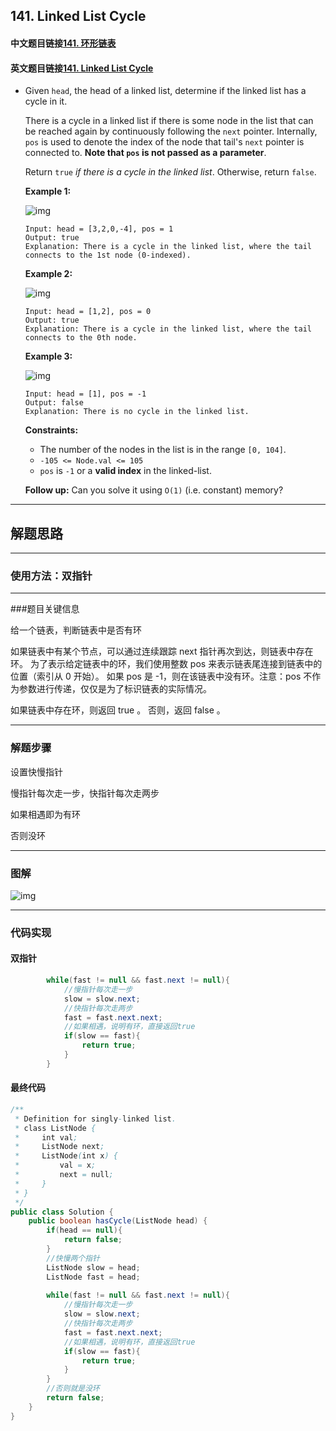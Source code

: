 ## 141. Linked List Cycle

#### 中文题目链接[141. 环形链表](https://leetcode-cn.com/problems/linked-list-cycle/)

#### 英文题目链接[141. Linked List Cycle](https://leetcode.com/problems/linked-list-cycle/)

- Given `head`, the head of a linked list, determine if the linked list has a cycle in it.

  There is a cycle in a linked list if there is some node in the list that can be reached again by continuously following the `next` pointer. Internally, `pos` is used to denote the index of the node that tail's `next` pointer is connected to. **Note that `pos` is not passed as a parameter**.

  Return `true` *if there is a cycle in the linked list*. Otherwise, return `false`.

   

  **Example 1:**

  ![img](https://tva1.sinaimg.cn/large/008i3skNgy1grjpu8rb1oj60er04r0sr02.jpg)

  ```
  Input: head = [3,2,0,-4], pos = 1
  Output: true
  Explanation: There is a cycle in the linked list, where the tail connects to the 1st node (0-indexed).
  ```

  **Example 2:**

  ![img](https://tva1.sinaimg.cn/large/008i3skNgy1grjpu9migwj305l02xglg.jpg)

  ```
  Input: head = [1,2], pos = 0
  Output: true
  Explanation: There is a cycle in the linked list, where the tail connects to the 0th node.
  ```

  **Example 3:**

  ![img](https://tva1.sinaimg.cn/large/008i3skNgy1grjpuakskuj301t01twe9.jpg)

  ```
  Input: head = [1], pos = -1
  Output: false
  Explanation: There is no cycle in the linked list.
  ```

   

  **Constraints:**

  - The number of the nodes in the list is in the range `[0, 104]`.
  - `-105 <= Node.val <= 105`
  - `pos` is `-1` or a **valid index** in the linked-list.

   

  **Follow up:** Can you solve it using `O(1)` (i.e. constant) memory?

---

## 解题思路

---

### 使用方法：双指针

---

###题目关键信息

给一个链表，判断链表中是否有环

如果链表中有某个节点，可以通过连续跟踪 next 指针再次到达，则链表中存在环。 为了表示给定链表中的环，我们使用整数 pos 来表示链表尾连接到链表中的位置（索引从 0 开始）。 如果 pos 是 -1，则在该链表中没有环。注意：pos 不作为参数进行传递，仅仅是为了标识链表的实际情况。

如果链表中存在环，则返回 true 。 否则，返回 false 。

---

### 解题步骤

设置快慢指针

慢指针每次走一步，快指针每次走两步

如果相遇即为有环

否则没环

---

### 图解

![img](https://tva1.sinaimg.cn/large/008i3skNgy1grjqfwk2bsj30uo0j0q3q.jpg)

---

### 代码实现

#### 双指针

```java
        while(fast != null && fast.next != null){
            //慢指针每次走一步
            slow = slow.next;
            //快指针每次走两步
            fast = fast.next.next;
            //如果相遇，说明有环，直接返回true
            if(slow == fast){
                return true;
            }
        }
```

#### 最终代码

```java
/**
 * Definition for singly-linked list.
 * class ListNode {
 *     int val;
 *     ListNode next;
 *     ListNode(int x) {
 *         val = x;
 *         next = null;
 *     }
 * }
 */
public class Solution {
    public boolean hasCycle(ListNode head) {
        if(head == null){
            return false;
        }
        //快慢两个指针
        ListNode slow = head;
        ListNode fast = head;
        
        while(fast != null && fast.next != null){
            //慢指针每次走一步
            slow = slow.next;
            //快指针每次走两步
            fast = fast.next.next;
            //如果相遇，说明有环，直接返回true
            if(slow == fast){
                return true;
            }
        }
        //否则就是没环
        return false;
    }
}
```

